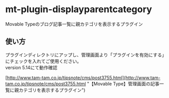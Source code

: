 mt-plugin-displayparentcategory
===============================
Movable Typeのブログ記事一覧に親カテゴリを表示するプラグイン

使い方
------
プラグインディレクトリにアップし、管理画面より「プラグインを有効にする」にチェックを入れてご使用ください。  
version 5.14にて動作確認

[http://www.tam-tam.co.jp/tipsnote/cms/post3755.html](http://www.tam-tam.co.jp/tipsnote/cms/post3755.html "【Movable Type】管理画面の記事一覧に親カテゴリを表示するプラグイン")

